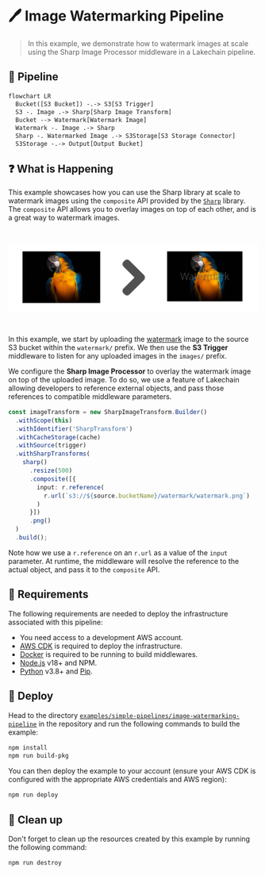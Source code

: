 # 🖊️ Image Watermarking Pipeline

> In this example, we demonstrate how to watermark images at scale using the Sharp Image Processor middleware in a Lakechain pipeline.

## :dna: Pipeline

```mermaid
flowchart LR
  Bucket([S3 Bucket]) -.-> S3[S3 Trigger]
  S3 -. Image .-> Sharp[Sharp Image Transform]
  Bucket --> Watermark[Watermark Image]
  Watermark -. Image .-> Sharp
  Sharp -. Watermarked Image .-> S3Storage[S3 Storage Connector]
  S3Storage -.-> Output[Output Bucket]
```

## ❓ What is Happening

This example showcases how you can use the Sharp library at scale to watermark images using the `composite` API provided by the [`Sharp`](https://sharp.pixelplumbing.com/) library. The `composite` API allows you to overlay images on top of each other, and is a great way to watermark images.

<br />
<p align="center">
  <img width="900" src="assets/result.png">
</p>
<br />

In this example, we start by uploading the [watermark](./assets/watermark/watermark.png) image to the source S3 bucket within the `watermark/` prefix. We then use the **S3 Trigger** middleware to listen for any uploaded images in the `images/` prefix.

We configure the **Sharp Image Processor** to overlay the watermark image on top of the uploaded image. To do so, we use a feature of Lakechain allowing developers to reference external objects, and pass those references to compatible middleware parameters.

```typescript
const imageTransform = new SharpImageTransform.Builder()
  .withScope(this)
  .withIdentifier('SharpTransform')
  .withCacheStorage(cache)
  .withSource(trigger)
  .withSharpTransforms(
    sharp()
      .resize(500)
      .composite([{
        input: r.reference(
          r.url(`s3://${source.bucketName}/watermark/watermark.png`)
        )
      }])
      .png()
  )
  .build();
```

Note how we use a `r.reference` on an `r.url` as a value of the `input` parameter. At runtime, the middleware will resolve the reference to the actual object, and pass it to the `composite` API.

## 📝 Requirements

The following requirements are needed to deploy the infrastructure associated with this pipeline:

- You need access to a development AWS account.
- [AWS CDK](https://docs.aws.amazon.com/cdk/latest/guide/getting_started.html#getting_started_install) is required to deploy the infrastructure.
- [Docker](https://docs.docker.com/get-docker/) is required to be running to build middlewares.
- [Node.js](https://nodejs.org/en/download/) v18+ and NPM.
- [Python](https://www.python.org/downloads/) v3.8+ and [Pip](https://pip.pypa.io/en/stable/installation/).

## 🚀 Deploy

Head to the directory [`examples/simple-pipelines/image-watermarking-pipeline`](/examples/simple-pipelines/image-watermarking-pipeline) in the repository and run the following commands to build the example:

```bash
npm install
npm run build-pkg
```

You can then deploy the example to your account (ensure your AWS CDK is configured with the appropriate AWS credentials and AWS region):

```bash
npm run deploy
```

## 🧹 Clean up

Don't forget to clean up the resources created by this example by running the following command:

```bash
npm run destroy
```
